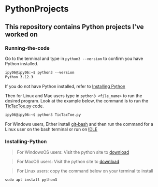 # PythonProjects

## This repository contains Python projects I've worked on

### Running-the-code

Go to the terminal and type in `python3 --version` to confirm you have Python installed.
```md
ipy06@ipy06:~$ python3 --version
Python 3.12.3
```
If you do not have Python installed, refer to [Installing Python](#Installing-Python)

Then for Linux and Mac users type in `python3 <file_name>` to run the desired program. Look at the example below, the command is to run the <a href="link">TicTacToe.py</a> code.
```md
ipy06@ipy06:~$ python3 TicTacToe.py
```
For Windows users, Either install [git-bash](https://git-scm.com/downloads) and then run the command for a Linux user on the bash terminal or run on [IDLE](https://www.python.org/downloads/)


### Installing-Python
> For WindowsOS users:
Visit the python site to [download](https://www.python.org/downloads/)

> For MacOS users:
Visit the python site to [download](https://www.python.org/downloads/)

> For Linux users: copy the command below on your terminal to install
```
sudo apt install python3
```


